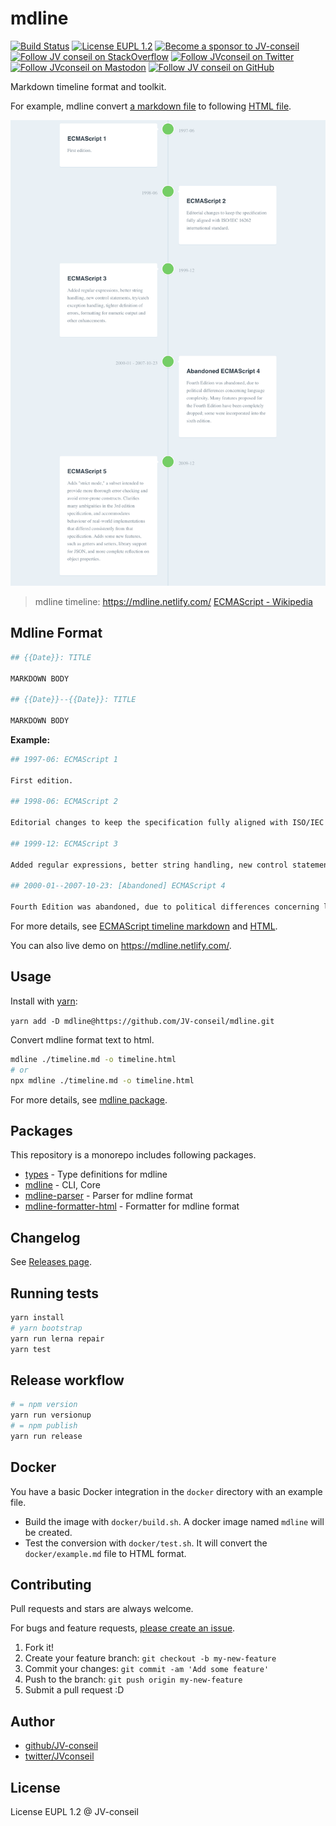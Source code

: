# mdline

[![Build Status](https://travis-ci.org/JV-conseil/mdline.svg?branch=master)](https://travis-ci.org/JV-conseil/mdline)
[![License EUPL 1.2](https://img.shields.io/badge/License-EUPL--1.2-blue.svg)](LICENSE)
[![Become a sponsor to JV-conseil](https://img.shields.io/static/v1?label=Sponsor&message=%E2%9D%A4&logo=GitHub&color=%23fe8e86)](https://github.com/sponsors/JV-conseil "Become a sponsor to JV-conseil")
[![Follow JV conseil on StackOverflow](https://img.shields.io/stackexchange/stackoverflow/r/2477854)](https://stackoverflow.com/users/2477854/jv-conseil "Follow JV conseil on StackOverflow")
[![Follow JVconseil on Twitter](https://img.shields.io/twitter/follow/JVconseil.svg?style=social&logo=twitter)](https://twitter.com/JVconseil "Follow JVconseil on Twitter")
[![Follow JVconseil on Mastodon](https://img.shields.io/mastodon/follow/110950122046692405)](https://mastodon.social/@JVconseil "Follow JVconseil on Mastodon")
[![Follow JV conseil on GitHub](https://img.shields.io/github/followers/JV-conseil?label=JV-conseil&style=social)](https://github.com/JV-conseil "Follow JV conseil on GitHub")

Markdown timeline format and toolkit.

For example, mdline convert [a markdown file](packages/mdline-parser/test/snapshots/ecmascript/input.md) to following [HTML file](https://mdline.netlify.com/).

[![ecmascript-timeline.png](./docs/resources/ecmascript-timeline.png)](https://mdline.netlify.com/)

> mdline timeline: <https://mdline.netlify.com/>
> [ECMAScript - Wikipedia](https://en.wikipedia.org/wiki/ECMAScript)

## Mdline Format

```bash
## {{Date}}: TITLE

MARKDOWN BODY

## {{Date}}--{{Date}}: TITLE

MARKDOWN BODY
```

**Example:**

```bash
## 1997-06: ECMAScript 1

First edition.

## 1998-06: ECMAScript 2

Editorial changes to keep the specification fully aligned with ISO/IEC 16262 international standard.

## 1999-12: ECMAScript 3

Added regular expressions, better string handling, new control statements, try/catch exception handling, tighter definition of errors, formatting for numeric output and other enhancements.

## 2000-01--2007-10-23: [Abandoned] ECMAScript 4

Fourth Edition was abandoned, due to political differences concerning language complexity. Many features proposed for the Fourth Edition have been completely dropped; some were incorporated into the sixth edition.
```

For more details, see [ECMAScript timeline markdown](packages/mdline/test/snapshots/example/input.md) and [HTML](packages/mdline/test/snapshots/example/output.html).

You can also live demo on <https://mdline.netlify.com/>.

## Usage

Install with [yarn](https://yarnpkg.com):

<!--
Install with [npm](https://www.npmjs.com/):~~

`npm install --global mdline`

-->

`yarn add -D mdline@https://github.com/JV-conseil/mdline.git`

Convert mdline format text to html.

```bash
mdline ./timeline.md -o timeline.html
# or
npx mdline ./timeline.md -o timeline.html
```

For more details, see [mdline package](./packages/mdline).

## Packages

This repository is a monorepo includes following packages.

- [types](./packages/types) - Type definitions for mdline
- [mdline](./packages/mdline) - CLI, Core
- [mdline-parser](./packages/mdline-parser) - Parser for mdline format
- [mdline-formatter-html](./packages/mdline-formatter-html) - Formatter for mdline format

## Changelog

See [Releases page](https://github.com/JV-conseil/mdline/releases).

## Running tests

```bash
yarn install
# yarn bootstrap
yarn run lerna repair
yarn test
```

## Release workflow

```bash
# = npm version
yarn run versionup
# = npm publish
yarn run release
```

## Docker

You have a basic Docker integration in the `docker` directory with an example file.

- Build the image with `docker/build.sh`. A docker image named `mdline` will be created.
- Test the conversion with `docker/test.sh`. It will convert the `docker/example.md` file to HTML format.

## Contributing

Pull requests and stars are always welcome.

For bugs and feature requests, [please create an issue](https://github.com/JV-conseil/mdline/issues).

1. Fork it!
2. Create your feature branch: `git checkout -b my-new-feature`
3. Commit your changes: `git commit -am 'Add some feature'`
4. Push to the branch: `git push origin my-new-feature`
5. Submit a pull request :D

## Author

- [github/JV-conseil](https://github.com/JV-conseil)
- [twitter/JVconseil](https://twitter.com/JVconseil)

## License

License EUPL 1.2 @ JV-conseil
